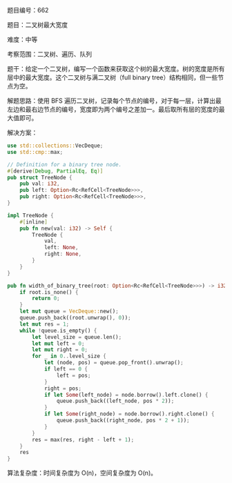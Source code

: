 题目编号：662

题目：二叉树最大宽度

难度：中等

考察范围：二叉树、遍历、队列

题干：给定一个二叉树，编写一个函数来获取这个树的最大宽度。树的宽度是所有层中的最大宽度。这个二叉树与满二叉树（full binary tree）结构相同，但一些节点为空。

解题思路：使用 BFS 遍历二叉树，记录每个节点的编号，对于每一层，计算出最左边和最右边节点的编号，宽度即为两个编号之差加一。最后取所有层的宽度的最大值即可。

解决方案：

```rust
use std::collections::VecDeque;
use std::cmp::max;

// Definition for a binary tree node.
#[derive(Debug, PartialEq, Eq)]
pub struct TreeNode {
    pub val: i32,
    pub left: Option<Rc<RefCell<TreeNode>>>,
    pub right: Option<Rc<RefCell<TreeNode>>>,
}

impl TreeNode {
    #[inline]
    pub fn new(val: i32) -> Self {
        TreeNode {
            val,
            left: None,
            right: None,
        }
    }
}

pub fn width_of_binary_tree(root: Option<Rc<RefCell<TreeNode>>>) -> i32 {
    if root.is_none() {
        return 0;
    }
    let mut queue = VecDeque::new();
    queue.push_back((root.unwrap(), 0));
    let mut res = 1;
    while !queue.is_empty() {
        let level_size = queue.len();
        let mut left = 0;
        let mut right = 0;
        for _ in 0..level_size {
            let (node, pos) = queue.pop_front().unwrap();
            if left == 0 {
                left = pos;
            }
            right = pos;
            if let Some(left_node) = node.borrow().left.clone() {
                queue.push_back((left_node, pos * 2));
            }
            if let Some(right_node) = node.borrow().right.clone() {
                queue.push_back((right_node, pos * 2 + 1));
            }
        }
        res = max(res, right - left + 1);
    }
    res
}
```

算法复杂度：时间复杂度为 O(n)，空间复杂度为 O(n)。